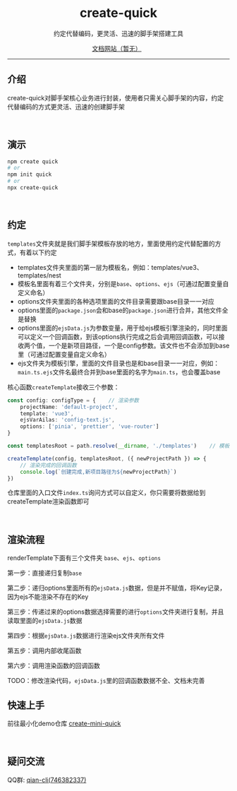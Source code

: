 <h1 align="center">create-quick</h1>
<p align="center">约定代替编码，更灵活、迅速的脚手架搭建工具</p>

<p align="center">
  <a target="_blank" href="">文档网站（暂无）</a>
  &nbsp;
</p>


---



## 介绍

create-quick对脚手架核心业务进行封装，使用者只需关心脚手架的内容，约定代替编码的方式更灵活、迅速的创建脚手架





<br />

## 演示

```sh
npm create quick
# or
npm init quick
# or
npx create-quick
```



<br />

## 约定

`templates`文件夹就是我们脚手架模板存放的地方，里面使用约定代替配置的方式，有着以下约定

- templates文件夹里面的第一层为模板名，例如：templates/vue3、templates/nest
- 模板名里面有着三个文件夹，分别是`base`、`options`、`ejs`（可通过配置变量自定义命名）
- options文件夹里面的各种选项里面的文件目录需要跟base目录一一对应
- options里面的`package.json`会和base的`package.json`进行合并，其他文件全是替换
- options里面的`ejsData.js`为参数变量，用于给ejs模板引擎渲染的，同时里面可以定义一个回调函数，到该options执行完成之后会调用回调函数，可以接收两个值，一个是新项目路径，一个是config参数。该文件也不会添加到base里（可通过配置变量自定义命名）
- ejs文件夹为模板引擎，里面的文件目录也是和base目录一一对应，例如：`main.ts.ejs`文件名最终合并到base里面的名字为`main.ts`，也会覆盖base



核心函数`createTemplate`接收三个参数：

```ts
const config: configType = {	// 渲染参数
    projectName: 'default-project',
    template: 'vue3',
    ejsVarAilas: 'config-text.js',
    options: ['pinia', 'prettier', 'vue-router']
}

const templatesRoot = path.resolve(__dirname, './templates')	// 模板文件夹path

createTemplate(config, templatesRoot, ({ newProjectPath }) => {
    // 渲染完成的回调函数
    console.log(`创建完成,新项目路径为${newProjectPath}`)
})
```



仓库里面的入口文件`index.ts`询问方式可以自定义，你只需要将数据给到createTemplate渲染函数即可



<br />



## 渲染流程

renderTemplate下面有三个文件夹 `base`、`ejs`、`options`



第一步：直接递归复制`base`



第二步：递归options里面所有的`ejsData.js`数据，但是并不赋值，将Key记录，因为ejs不能渲染不存在的Key



第三步：传递过来的options数据选择需要的进行`options`文件夹进行复制，并且读取里面的`ejsData.js`数据



第四步：根据`ejsData.js`数据进行渲染ejs文件夹所有文件



第五步：调用内部收尾函数



第六步：调用渲染函数的回调函数



TODO：修改渲染代码，`ejsData.js`里的回调函数数据不全、文档未完善



## 快速上手

前往最小化demo仓库   <a target="_blank" href="https://gitee.com/lianxuan7/create-quick">create-mini-quick</a>







<br />

## 疑问交流

QQ群: <a target="_blank" href="https://qm.qq.com/cgi-bin/qm/qr?k=LrFpPFoHAHFikBUJQqKjViRJIY1BH250&jump_from=webapi">qian-cli(746382337)</a>